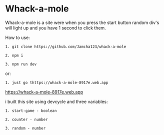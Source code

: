 # Whack-a-mole
Whack-a-mole is a site were when you press the start button random div's will light up and you have 1 second to click them. 

How to use: 
    
    1. git clone https://github.com/Jamcha123/whack-a-mole

    2. npm i 

    3. npm run dev
or: 
  
    1. just go thttps://whack-a-mole-8917e.web.app
https://whack-a-mole-8917e.web.app

i built this site using devcycle and three variables: 
    
    1. start-game - boolean 

    2. counter - number 

    3. random - number
